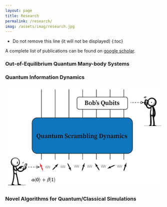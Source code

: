 ```yaml
---
layout: page
title: Research
permalink: /research/
imag: /assets/imag/research.jpg
---
```

* Do not remove this line (it will not be displayed)
{:toc}

A complete list of publications can be found on [google scholar](https://scholar.google.com/citations?user=jgM3RZoAAAAJ&hl=en).


### Out-of-Equilibrium Quantum Many-body Systems

### Quantum Information Dynamics

![imag](/assets/imag/research/quantumInfo.png)
 


### Novel Algorithms for Quantum/Classical Simulations
